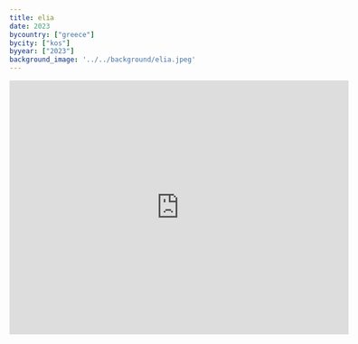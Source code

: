 ```yaml
---
title: elia
date: 2023
bycountry: ["greece"]
bycity: ["kos"]
byyear: ["2023"]
background_image: '../../background/elia.jpeg'
---
```


<iframe src="https://www.google.com/maps/embed?pb=!1m18!1m12!1m3!1d1393.7557636566357!2d27.285237386110378!3d36.8919866130372!2m3!1f0!2f0!3f0!3m2!1i1024!2i768!4f13.1!3m3!1m2!1s0x14be0f21202ed9bf%3A0xaf0ba3a99991ea20!2sElia!5e0!3m2!1sen!2sus!4v1702349077594!5m2!1sen!2sus" width="600" height="450" style="border:0;" allowfullscreen="" loading="lazy" referrerpolicy="no-referrer-when-downgrade"></iframe>